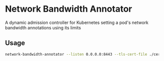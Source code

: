 # Network Bandwidth Annotator

A dynamic admission controller for Kubernetes setting a pod's network bandwidth annotations using its limits

## Usage

```bash
network-bandwidth-annotator --listen 0.0.0.0:8443 --tls-cert-file ./cert.pem --tls-key-file ./key.pem
```
